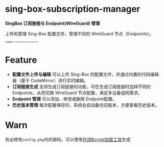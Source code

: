 # sing-box-subscription-manager

**SingBox 订阅链接与 Endpoint(WireGuard) 管理**

上传和管理 Sing-Box 配置文件，管理不同的 WireGuard 节点（Endpoints）。

<img src="https://image.200502.xyz/i/2025/02/12/3h2b3o-0.webp" alt="屏幕截图_12-2-2025_2951_sing-box.200502.xyz" style="zoom: 33%;" />

# Feature

- **配置文件上传与编辑**
   可以上传 Sing-Box 的配置文件，并通过内置的代码编辑器（基于 CodeMirror）进行实时编辑。
- **订阅链接生成**
   支持生成订阅链接的功能，可在生成订阅链接时选择不同的 Endpoints，从而切换 WireGuard 节点配置，满足多设备组网需求。
- **Endpoint 管理**
   可以添加、修改或删除 Endpoint配置。
- **历史版本管理**
   每次配置保存时，系统会自动备份旧版本，方便查看历史版本。

# Warn
务必修改`config.php`内的密码，可以使用[在线Bcrypt加密工具](https://qr9.net/bcrypt)生成

